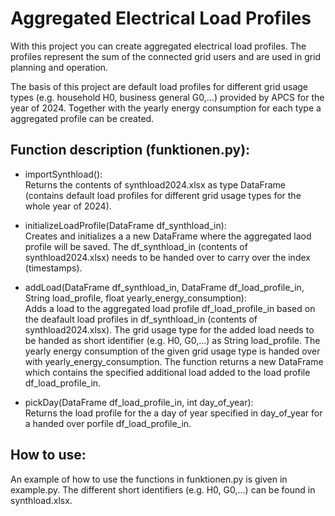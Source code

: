 # Aggregated Electrical Load Profiles
With this project you can create aggregated electrical load profiles. The profiles represent the sum of the connected grid users and are used in grid planning and operation.

The basis of this project are default load profiles for different grid usage types (e.g. household H0, business general G0,...) provided by APCS for the year of 2024. Together with the yearly energy consumption for each type a aggregated profile can be created.


## Function description (funktionen.py):

- importSynthload():<br>
Returns the contents of synthload2024.xlsx as type DataFrame (contains default load profiles for different grid usage types for the whole year of 2024).

- initializeLoadProfile(DataFrame df_synthload_in):<br>
Creates and initializes a a new DataFrame where the aggregated laod profile will be saved. The df_synthload_in (contents of synthload2024.xlsx) needs to be handed over to carry over the index (timestamps).

- addLoad(DataFrame df_synthload_in, DataFrame df_load_profile_in, String load_profile, float yearly_energy_consumption):<br>
Adds a load to the aggregated load profile df_load_profile_in based on the deafault load profiles in df_synthload_in (contents of synthload2024.xlsx). The grid usage type for the added load needs to be handed as short identifier (e.g. H0, G0,...) as String load_profile. The yearly energy consumption of the given grid usage type is handed over with yearly_energy_consumption. The function returns a new DataFrame which contains the specified additional load added to the load profile df_load_profile_in.

- pickDay(DataFrame df_load_profile_in, int day_of_year):<br>
Returns the load profile for the a day of year specified in day_of_year for a handed over porfile df_load_profile_in.


## How to use:

An example of how to use the functions in funktionen.py is given in example.py.
The different short identifiers (e.g. H0, G0,...) can be found in synthload.xlsx.